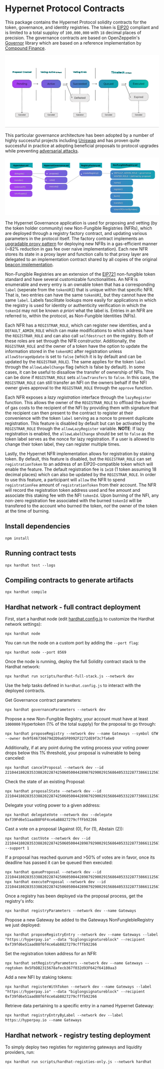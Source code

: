 # Hypernet Protocol Contracts

This package contains the Hypernet Protocol solidity contracts for the token, governance, and identity registries. 
The token is [EIP20](https://eips.ethereum.org/EIPS/eip-20) compliant and is limited to a total supploy of `100,000,000` 
with `18` decimal places of precision. The governance contracts are based on OpenZeppelin's 
[Governor](https://docs.openzeppelin.com/contracts/4.x/governance) library which are based on a reference 
implementation by [Compound Finance](https://compound.finance/docs/governance).

![alt text](/documentation/images/Governance-sequence-diagram.png)

This particular governance architecture has been adopted by a number of highly successful projects including
[Uniswap](https://docs.uniswap.org/protocol/V2/concepts/governance/governance-reference) and has proven quite
successful in practice at adopting beneficial proposals to protocol upgrades while preventing 
[adversarial attacks](https://docs.uniswap.org/protocol/V2/concepts/governance/adversarial-circumstances). 

![alt text](/documentation/images/Hypernet-Contract-Flow.png)

The Hypernet Governance application is used for proposing and vetting (by the token holder community) new Non-Fungible Registries (NFRs), 
which are deployed through a registry factory contract, and updating various parameters in the protocol itself. The factory contract 
implements an [upgradable proxy pattern](https://docs.openzeppelin.com/upgrades-plugins/1.x/proxies#upgrading-via-the-proxy-pattern) 
for deploying new NFRs in a gas-efficient manner (~82% reduction in gas fee over naive implementation). Each new NFR stores its state 
in a proxy layer and function calls to that proxy layer are delegated to an implementation contract shared by all copies of the original 
[beacon implementation](https://docs.openzeppelin.com/contracts/4.x/api/proxy#UpgradeableBeacon).

Non-Fungible Registries are an extension of the [EIP721](https://eips.ethereum.org/EIPS/eip-721) non-fungible token standard and have 
several customizable functionalities. An NFR is enumerable and every entry is an ownable token that has a corresponding `label` 
(seperate from the `tokenURI`) that is unique within that specific NFR. That is, two entries can have the same `tokenURI`, but 
they cannot have the same `label`. Labels fascilitate lookups more easily for applications in which the registry is used for identity 
or authenticity verification in which the `tokenId` may not be known *a priori* what the label is. Entries in an NFR are referred to, 
within the protocol, as Non-Fungible Identities (NFIs). 

Each NFR has a `REGISTRAR_ROLE`, which can register new identities, and a `DEFAULT_ADMIN_ROLE` which can make modifications 
to which address have the `REGISTRAR_ROLE` and can also call `selfdestruct` on the registry. Both of these roles are set through 
the NFR constructor. Additionally, the `REGISTRAR_ROLE` and the owner of a token have the option to update the information stored 
in the `tokenURI` after registration unless `allowStorageUpdate` is set to `false` (which it is by default and can be updated by 
the `REGISTRAR_ROLE`). The same applies for the token `label` through the `allowLabelChange` flag (which is false by default). 
In some cases, it can be useful to dissallow the transfer of ownership of NFIs. This can be done if `REGISTRAR_ROLE` sets 
`allowTransfers` to `false`. In this case, the `REGISTRAR_ROLE` can still transfer an NFI on the owners behalf if the NFI owner 
gives approval to the `REGISTRAR_ROLE` through the `approve` function.

Each NFR exposes a *lazy registration* interface through the `lazyRegister` function. This allows the owner of the `REGISTRAR_ROLE` 
to offload the burden of gas costs to the recipient of the NFI by providing them with signature that the recipient can then present to 
the contract to register at their convenience with the token `label` serving as a nonce to prevent duplicate registration. This feature 
is disabled by default but can be activated by the `REGISTRAR_ROLE` through the `allowLazyRegister` variable. **NOTE**: If lazy registration
is enabled, the `allowLabelChange` should be set to `false` as the token label serves as the nonce for lazy registration. If a user is allowed 
to change their token label, they can register multiple times. 

Lastly, the Hypernet NFR implementation allows for registration by staking token. By default, this feature is disabled, but the 
`REGISTRAR_ROLE` can set `registrationToken` to an address of an EIP20-compatible token which will enable the feature. The default 
registration fee is `1e18` (1 token assuming 18 decimal places) which can also be updated by the `REGISTRAR_ROLE`. In order to use this 
feature, a participant will `allow` the NFR to spend `registrationFee` amount of `registrationToken` from their account. The NFR will 
record the registration token address used and fee amount and associate this staking fee with the NFI `tokenId`. Upon burning of the NFI, 
any non-zero registration fee associated with the burned `tokenId` will be transfered to the account who burned the token, *not* the owner
of the token at the time of burning. 

## Install dependencies

```shell
npm install
```

## Running contract tests

```shell
npx hardhat test --logs
```

## Compiling contracts to generate artifacts

```shell
npx hardhat compile
```

## Hardhat network - full contract deployment

First, start a hardhat node (edit [hardhat.config.js](https://hardhat.org/config/#networks-configuration) 
to customize the Hardhat network settings):

```shell
npx hardhat node
```

You can run the node on a custom port by adding the `--port flag`:

```shell
npx hardhat node --port 8569
```

Once the node is running, deploy the full Solidity contract stack to the Hardhat network:

```shell
npx hardhat run scripts/hardhat-full-stack.js --network dev
```

Use the help tasks defined in `hardhat.config.js` to interact with the deployed contracts.

Get Governance contract parameters:

```shell
npx hardhat governanceParameters --network dev
```

Propose a new Non-Fungible Registry, your account must have at least `1000000` Hypertoken (1% of the total supply) 
for the proposal to go through:

```shell
npx hardhat proposeRegistry --network dev --name Gateways --symbol GTW --owner 0x9fE46736679d2D9a65F0992F2272dE9f3c7fa6e0
```

Additionally, if at any point during the voting process your voting power drops below this 1% threshold, your proposal 
is vulnerable to being canceled:

```shell
npx hardhat cancelProposal --network dev --id 22104418028353388202287425060500442898792900291568640533228773866112567147490
```

Check the state of an existing Proposal:

```shell
npx hardhat proposalState --network dev --id 22104418028353388202287425060500442898792900291568640533228773866112567147490
```

Delegate your voting power to a given address:

```shell
npx hardhat delegateVote --network dev --delegate 0xf39Fd6e51aad88F6F4ce6aB8827279cffFb92266
```

Cast a vote on a proposal (Against (0), For (1), Abstain (2)):

```shell
npx hardhat castVote --network dev --id 22104418028353388202287425060500442898792900291568640533228773866112567147490 --support 1
```

If a proposal has reached quorum and >50% of votes are in favor, once its deadline has passed it can be queued then executed:

```shell
npx hardhat queueProposal --network dev --id 22104418028353388202287425060500442898792900291568640533228773866112567147490
npx hardhat executeProposal --network dev --id 22104418028353388202287425060500442898792900291568640533228773866112567147490
```

Once a registry has been deployed via the proposal process, get the registry's info:

```shell
npx hardhat registryParameters --network dev --name Gateways
```

Propose a new Gateway be added to the Gateways NonFunglebleRegistry we just deployed:

```shell
npx hardhat proposeRegistryEntry --network dev --name Gateways --label "https://hyperpay.io" --data "biglongsignatureblock" --recipient 0xf39fd6e51aad88f6f4ce6ab8827279cfffb92266
```

Set the registration token address for an NFR:

```shell
npx hardhat setRegistryParameters --network dev --name Gateways --regtoken 0x5FbDB2315678afecb367f032d93F642f64180aa3
```

Add a new NFI by staking tokens:

```shell
npx hardhat registerWithToken --network dev --name Gateways --label "https://hyperpay.io" --data "biglongsignatureblock" --recipient 0xf39fd6e51aad88f6f4ce6ab8827279cfffb92266
```

Retrieve data pertaining to a specific entry in a named Hypernet Gateway:

```shell
npx hardhat registryEntryByLabel --network dev --label https://hyperpay.io --name Gateways
```

## Hardhat network - registry testing deployment 

To simply deploy two registies for registering gateways and liquidity providers, run:

```shell
npx hardhat run scripts/hardhat-registies-only.js --network hardhat
```

